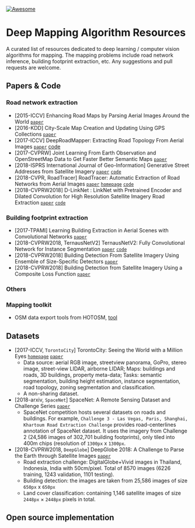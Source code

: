 [![Awesome](https://cdn.rawgit.com/sindresorhus/awesome/d7305f38d29fed78fa85652e3a63e154dd8e8829/media/badge.svg)](https://github.com/sindresorhus/awesome)

# Deep Mapping Algorithm Resources
A curated list of resources dedicated to deep learning / computer vision algorithms for mapping. The mapping problems include road network inference, building footprint extraction, etc. Any suggestions and pull requests are welcome.

## Papers & Code

### Road network extraction
- [2015-ICCV] Enhancing Road Maps by Parsing Aerial Images Around the World [`paper`](https://www.cv-foundation.org/openaccess/content_iccv_2015/papers/Mattyus_Enhancing_Road_Maps_ICCV_2015_paper.pdf)
- [2016-KDD] City-Scale Map Creation and Updating Using GPS Collections [`paper`](https://geometry.stanford.edu/papers/clhygg-csmcugc-16/clhygg-csmcugc-16.pdf)
- [2017-ICCV] DeepRoadMapper: Extracting Road Topology From Aerial Images [`paper`](http://www.cs.toronto.edu/~wenjie/papers/iccv17/mattyus_etal_iccv17.pdf) [code](`https://github.com/mitroadmaps/roadtracer/tree/master/deeproadmapper`)
- [2017-CVPRW] Joint Learning From Earth Observation and OpenStreetMap Data to Get Faster Better Semantic Maps [`paper`](https://arxiv.org/abs/1705.06057)
- [2018-ISPRS International Journal of Geo-Information] Generative Street Addresses from Satellite Imagery [`paper`](https://research.fb.com/publications/generative-street-addresses-from-satellite-imagery/) [`code`](https://github.com/facebookresearch/street-addresses)
- [2018-CVPR, RoadTracer] RoadTracer: Automatic Extraction of Road Networks from Aerial Images [`paper`](http://arxiv.org/abs/1802.03680) [`homepage`](https://roadmaps.csail.mit.edu/) [`code`](https://github.com/mitroadmaps/roadtracer)
- [2018-CVPRW2018] D-LinkNet : LinkNet with Pretrained Encoder and Dilated Convolution for High Resolution Satellite Imagery Road Extraction [`paper`](http://openaccess.thecvf.com/content_cvpr_2018_workshops/papers/w4/Zhou_D-LinkNet_LinkNet_With_CVPR_2018_paper.pdf) [`code`](https://github.com/zlkanata/DeepGlobe-Road-Extraction-Challenge)

### Building footprint extraction
- [2017-TPAMI] Learning Building Extraction in Aerial Scenes with Convolutional Networks [`paper`](http://arxiv.org/abs/1602.06564)
- [2018-CVPRW2018, TernausNetV2] TernausNetV2: Fully Convolutional Network for Instance Segmentation [`paper`](http://arxiv.org/abs/1806.00844) [`code`](https://github.com/ternaus/TernausNetV2)
- [2018-CVPRW2018] Building Detection From Satellite Imagery Using Ensemble of Size-Specific Detectors [`paper`](http://openaccess.thecvf.com/content_cvpr_2018_workshops/papers/w4/Hamaguchi_Building_Detection_From_CVPR_2018_paper.pdf)
- [2018-CVPRW2018] Building Detection from Satellite Imagery Using a Composite Loss Function [`paper`](http://openaccess.thecvf.com/content_cvpr_2018_workshops/papers/w4/Golovanov_Building_Detection_From_CVPR_2018_paper.pdf)

### Others

### Mapping toolkit
- OSM data export tools from HOTOSM, [tool](https://export.hotosm.org/en/v3/exports/new/describe)

## Datasets
- [2017-ICCV, `TorontoCity`] TorontoCity: Seeing the World with a Million Eyes [`homepage`](http://www.cs.toronto.edu/~slwang/) [`paper`](http://arxiv.org/abs/1612.00423)
  - Data source: aerial RGB image, streetview panorama, GoPro, stereo image, street-view LIDAR, airborne LIDAR; Maps: buildings and roads, 3D buildings, property meta-data; Tasks: semantic segmentation, building height estimation, instance segmentation, road topology, zoning segmentation and classification.
  - A non-sharing dataset.
- [2018-arxiv, `SpaceNet`] SpaceNet: A Remote Sensing Dataset and Challenge Series [`paper`](http://arxiv.org/abs/1807.01232)
  - SpaceNet competition hosts several datasets on roads and buildings. For example, `Challenge 3 - Las Vegas, Paris, Shanghai, Khartoum Road Extraction
Challenge` provides road-centerlines annotation of SpaceNet dataset. It uses the imagery from Challenge 2 (24,586 images of 302,701 building footprints), only tiled into 400m chips (resolution of `1300px` x ``1300px``.
- [2018-CVPRW2018, `DeepGlobe`] DeepGlobe 2018: A Challenge to Parse the Earth through Satellite Images [`paper`](http://arxiv.org/abs/1805.06561)
  - Road extraction challenge: DigitalGlobe+Vivid images in Thailand, Indonesia, India with 50cm/pixel. Total of 8570 images (6226 training, 1243 validation, 1101 testing).
  - Building detection: the images are taken from  25,586 images of size `650px` x `650px`
  - Land cover classification: containing 1,146 satellite images of size `2448px` × `2448px` pixels in total.

## Open source implementation

